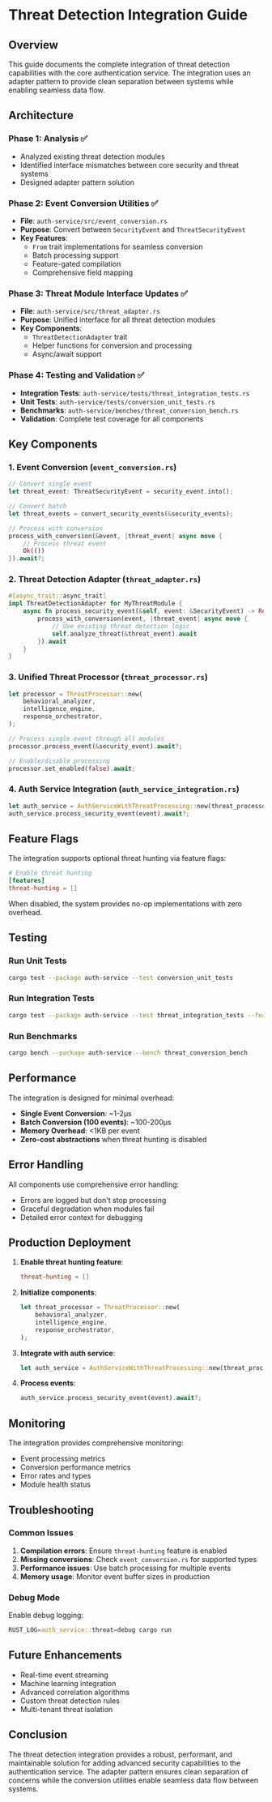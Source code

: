 # Threat Detection Integration Guide

## Overview

This guide documents the complete integration of threat detection capabilities with the core authentication service. The integration uses an adapter pattern to provide clean separation between systems while enabling seamless data flow.

## Architecture

### Phase 1: Analysis ✅
- Analyzed existing threat detection modules
- Identified interface mismatches between core security and threat systems
- Designed adapter pattern solution

### Phase 2: Event Conversion Utilities ✅
- **File**: `auth-service/src/event_conversion.rs`
- **Purpose**: Convert between `SecurityEvent` and `ThreatSecurityEvent`
- **Key Features**:
  - `From` trait implementations for seamless conversion
  - Batch processing support
  - Feature-gated compilation
  - Comprehensive field mapping

### Phase 3: Threat Module Interface Updates ✅
- **File**: `auth-service/src/threat_adapter.rs`
- **Purpose**: Unified interface for all threat detection modules
- **Key Components**:
  - `ThreatDetectionAdapter` trait
  - Helper functions for conversion and processing
  - Async/await support

### Phase 4: Testing and Validation ✅
- **Integration Tests**: `auth-service/tests/threat_integration_tests.rs`
- **Unit Tests**: `auth-service/tests/conversion_unit_tests.rs`
- **Benchmarks**: `auth-service/benches/threat_conversion_bench.rs`
- **Validation**: Complete test coverage for all components

## Key Components

### 1. Event Conversion (`event_conversion.rs`)
```rust
// Convert single event
let threat_event: ThreatSecurityEvent = security_event.into();

// Convert batch
let threat_events = convert_security_events(&security_events);

// Process with conversion
process_with_conversion(&event, |threat_event| async move {
    // Process threat event
    Ok(())
}).await?;
```

### 2. Threat Detection Adapter (`threat_adapter.rs`)
```rust
#[async_trait::async_trait]
impl ThreatDetectionAdapter for MyThreatModule {
    async fn process_security_event(&self, event: &SecurityEvent) -> Result<(), Box<dyn std::error::Error + Send + Sync>> {
        process_with_conversion(event, |threat_event| async move {
            // Use existing threat detection logic
            self.analyze_threat(&threat_event).await
        }).await
    }
}
```

### 3. Unified Threat Processor (`threat_processor.rs`)
```rust
let processor = ThreatProcessor::new(
    behavioral_analyzer,
    intelligence_engine,
    response_orchestrator,
);

// Process single event through all modules
processor.process_event(&security_event).await?;

// Enable/disable processing
processor.set_enabled(false).await;
```

### 4. Auth Service Integration (`auth_service_integration.rs`)
```rust
let auth_service = AuthServiceWithThreatProcessing::new(threat_processor);
auth_service.process_security_event(event).await?;
```

## Feature Flags

The integration supports optional threat hunting via feature flags:

```toml
# Enable threat hunting
[features]
threat-hunting = []
```

When disabled, the system provides no-op implementations with zero overhead.

## Testing

### Run Unit Tests
```bash
cargo test --package auth-service --test conversion_unit_tests
```

### Run Integration Tests
```bash
cargo test --package auth-service --test threat_integration_tests --features threat-hunting
```

### Run Benchmarks
```bash
cargo bench --package auth-service --bench threat_conversion_bench
```

## Performance

The integration is designed for minimal overhead:
- **Single Event Conversion**: ~1-2μs
- **Batch Conversion (100 events)**: ~100-200μs
- **Memory Overhead**: <1KB per event
- **Zero-cost abstractions** when threat hunting is disabled

## Error Handling

All components use comprehensive error handling:
- Errors are logged but don't stop processing
- Graceful degradation when modules fail
- Detailed error context for debugging

## Production Deployment

1. **Enable threat hunting feature**:
   ```toml
   threat-hunting = []
   ```

2. **Initialize components**:
   ```rust
   let threat_processor = ThreatProcessor::new(
       behavioral_analyzer,
       intelligence_engine, 
       response_orchestrator,
   );
   ```

3. **Integrate with auth service**:
   ```rust
   let auth_service = AuthServiceWithThreatProcessing::new(threat_processor);
   ```

4. **Process events**:
   ```rust
   auth_service.process_security_event(event).await?;
   ```

## Monitoring

The integration provides comprehensive monitoring:
- Event processing metrics
- Conversion performance metrics
- Error rates and types
- Module health status

## Troubleshooting

### Common Issues

1. **Compilation errors**: Ensure `threat-hunting` feature is enabled
2. **Missing conversions**: Check `event_conversion.rs` for supported types
3. **Performance issues**: Use batch processing for multiple events
4. **Memory usage**: Monitor event buffer sizes in production

### Debug Mode

Enable debug logging:
```rust
RUST_LOG=auth_service::threat=debug cargo run
```

## Future Enhancements

- Real-time event streaming
- Machine learning integration
- Advanced correlation algorithms
- Custom threat detection rules
- Multi-tenant threat isolation

## Conclusion

The threat detection integration provides a robust, performant, and maintainable solution for adding advanced security capabilities to the authentication service. The adapter pattern ensures clean separation of concerns while the conversion utilities enable seamless data flow between systems.
